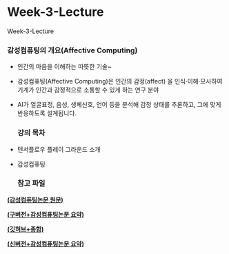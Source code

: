 # Week-3-Lecture
Week-3-Lecture

### 감성컴퓨팅의 개요(Affective Computing)

* 인간의 마음을 이해하는 따뜻한 기술~
* 감성컴퓨팅(Affective Computing)은 인간의 감정(affect) 을 인식·이해·모사하여 기계가 인간과 감정적으로 소통할 수 있게 하는 연구 분야
* AI가 얼굴표정, 음성, 생체신호, 언어 등을 분석해 감정 상태를 추론하고, 그에 맞게 반응하도록 설계됩니다.

  ### 강의 목차

*  텐서플로우 플레이 그라운드 소개
* 감성컴퓨팅 

  ### 참고 파일

<b>[(감성컴퓨팅논문 원문)](https://github.com/choijonghong/Week-2-Lecture/blob/main/1.%20Affective%20Computing%2BMIT%20Media%20Lab.pdf)</b> 

<b>[(구버전+감성컴퓨팅논문 요약)](https://github.com/choijonghong/Week-2-Lecture/blob/main/1.%20%EA%B0%90%EC%84%B1%EC%BB%B4%ED%93%A8%ED%8C%85%2B%EB%85%BC%EB%AC%B8%EC%9A%94%EC%95%BD(Affective%20computing).pdf)</b> 

<b>[(깃허브+종합)](https://github.com/choijonghong/Week-2-Lecture/blob/main/1.%20%EA%B9%83%ED%97%88%EB%B8%8C%2B%EC%A2%85%ED%95%A9%20.docx)</b> 

<b>[(신버전+감성컴퓨팅논문 요약)](https://github.com/choijonghong/Week-2-Lecture/blob/main/%EA%B0%90%EC%84%B1%EC%BB%B4%ED%93%A8%ED%8C%85%2B%EC%A2%85%ED%95%A9.pdf)</b> 


